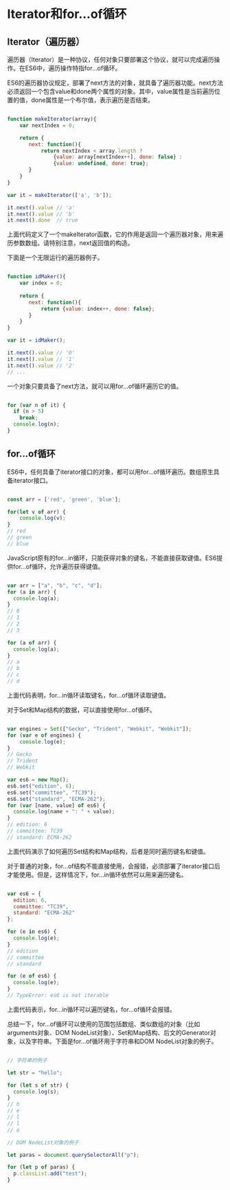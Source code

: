 # Iterator和for...of循环

## Iterator（遍历器）

遍历器（Iterator）是一种协议，任何对象只要部署这个协议，就可以完成遍历操作。在ES6中，遍历操作特指for...of循环。

ES6的遍历器协议规定，部署了next方法的对象，就具备了遍历器功能。next方法必须返回一个包含value和done两个属性的对象。其中，value属性是当前遍历位置的值，done属性是一个布尔值，表示遍历是否结束。

```javascript

function makeIterator(array){
    var nextIndex = 0;

    return {
       next: function(){
           return nextIndex < array.length ?
               {value: array[nextIndex++], done: false} :
               {value: undefined, done: true};
       }
    }
}

var it = makeIterator(['a', 'b']);

it.next().value // 'a'
it.next().value // 'b'
it.next().done  // true

```
上面代码定义了一个makeIterator函数，它的作用是返回一个遍历器对象，用来遍历参数数组。请特别注意，next返回值的构造。

下面是一个无限运行的遍历器例子。

```javascript

function idMaker(){
    var index = 0;
    
    return {
       next: function(){
           return {value: index++, done: false};
       }
    }
}

var it = idMaker();

it.next().value // '0'
it.next().value // '1'
it.next().value // '2'
// ...

```

一个对象只要具备了next方法，就可以用for...of循环遍历它的值。

```javascript

for (var n of it) {
  if (n > 5)
    break;
  console.log(n);
}

```

## for...of循环

ES6中，任何具备了iterator接口的对象，都可以用for...of循环遍历。数组原生具备iterator接口。

```javascript

const arr = ['red', 'green', 'blue'];

for(let v of arr) {
	console.log(v);
}
// red
// green
// blue

```

JavaScript原有的for...in循环，只能获得对象的键名，不能直接获取键值。ES6提供for...of循环，允许遍历获得键值。

```javascript

var arr = ["a", "b", "c", "d"];
for (a in arr) {
  console.log(a);
}
// 0
// 1
// 2
// 3

for (a of arr) {
  console.log(a); 
}
// a
// b
// c
// d

```

上面代码表明，for...in循环读取键名，for...of循环读取键值。

对于Set和Map结构的数据，可以直接使用for...of循环。

```javascript

var engines = Set(["Gecko", "Trident", "Webkit", "Webkit"]);
for (var e of engines) {
    console.log(e);
}
// Gecko
// Trident
// Webkit

var es6 = new Map();
es6.set("edition", 6);
es6.set("committee", "TC39");
es6.set("standard", "ECMA-262");
for (var [name, value] of es6) {
  console.log(name + ": " + value);
}
// edition: 6
// committee: TC39
// standard: ECMA-262

```

上面代码演示了如何遍历Set结构和Map结构，后者是同时遍历键名和键值。

对于普通的对象，for...of结构不能直接使用，会报错，必须部署了iterator接口后才能使用。但是，这样情况下，for...in循环依然可以用来遍历键名。

```javascript

var es6 = {
  edition: 6,
  committee: "TC39",
  standard: "ECMA-262"
};

for (e in es6) {
  console.log(e);
}
// edition
// committee
// standard

for (e of es6) {
  console.log(e);
}
// TypeError: es6 is not iterable

```

上面代码表示，for...in循环可以遍历键名，for...of循环会报错。

总结一下，for...of循环可以使用的范围包括数组、类似数组的对象（比如arguments对象、DOM NodeList对象）、Set和Map结构、后文的Generator对象，以及字符串。下面是for...of循环用于字符串和DOM NodeList对象的例子。

```javascript

// 字符串的例子

let str = "hello";

for (let s of str) {
  console.log(s);
}
// h
// e
// l
// l
// o

// DOM NodeList对象的例子

let paras = document.querySelectorAll("p");

for (let p of paras) {
  p.classList.add("test");
}

```
